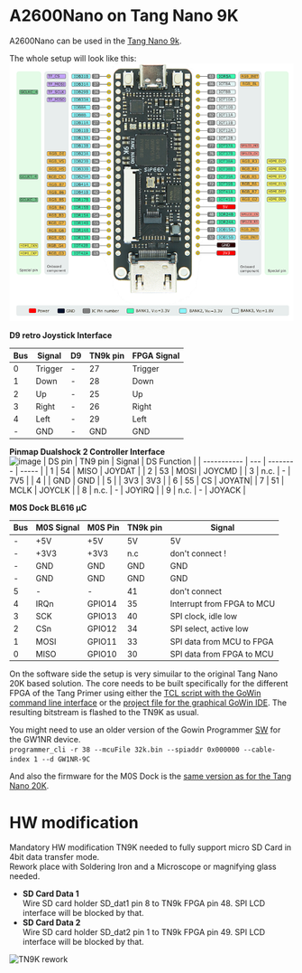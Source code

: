 # A2600Nano on Tang Nano 9K

A2600Nano can be used in the [Tang Nano 9k](https://wiki.sipeed.com/hardware/en/tang/Tang-Nano-9K/Nano-9K.html).

The whole setup will look like this:<br>
![A2600Nano on TN9K](./.assets/tn9k.png)


**D9 retro Joystick Interface**

|Bus|Signal| D9  |TN9k pin| FPGA Signal    |
| - |------|-------------------|-|-------|
| 0 | Trigger | -    |27|  Trigger      |
| 1 | Down    | -    |28|  Down      |
| 2 | Up      | -    |25|  Up      |
| 3 | Right   | -    |26 | Right       |
| 4 | Left    | -    |29 | Left       |
| - | GND     | -    |GND |  GND      |

**Pinmap Dualshock 2 Controller Interface** <br>
<img src="./.assets/controller-pinout.jpg" alt="image" width="30%" height="auto">
| DS pin | TN9 pin | Signal | DS Function |
| ----------- | ---   | --------  | ----- |
| 1 | 54 | MISO | JOYDAT  |
| 2 | 53 | MOSI  | JOYCMD |
| 3 | n.c.  | - | 7V5 |
| 4 |  | GND | GND |
| 5 |  | 3V3 | 3V3 |
| 6 | 55 | CS | JOYATN|
| 7 | 51 | MCLK | JOYCLK |
| 8 | n.c.  | - | JOYIRQ |
| 9 | n.c.  | - | JOYACK |

**M0S Dock BL616 µC**

|Bus|M0S Signal|M0S Pin|TN9k pin | Signal  |
| - |------     |-------------------|-------------------|--------------------------------------|
| - | +5V       | +5V    |  5V       | 5V              |
| - | +3V3      | +3V3   |  n.c      | don't connect ! |
| - | GND       | GND    |  GND      | GND           |
| - | GND       | GND    |  GND      | GND           |
| 5 |  -        | -      |  41       | don't connect |
| 4 | IRQn      | GPIO14 |  35       | Interrupt from FPGA to MCU|
| 3 | SCK       | GPIO13 |  40       | SPI clock, idle low       |
| 2 | CSn       | GPIO12 |  34       | SPI select, active low    |
| 1 | MOSI      | GPIO11 |  33       | SPI data from MCU to FPGA |
| 0 | MISO      | GPIO10 |  30       | SPI data from FPGA to MCU |


On the software side the setup is very simuilar to the original Tang Nano 20K based solution. The core needs to be built specifically
for the different FPGA of the Tang Primer using either the [TCL script with the GoWin command line interface](build_tn9k.tcl) or the
[project file for the graphical GoWin IDE](vic20nano_tn9k.gprj). The resulting bitstream is flashed to the TN9K as usual.

You might need to use an older version of the Gowin Programmer [SW](https://dl.sipeed.com/shareURL/TANG/programmer) for the GW1NR device.<br>
```programmer_cli -r 38 --mcuFile 32k.bin --spiaddr 0x000000 --cable-index 1 --d GW1NR-9C```

And also the firmware for the M0S Dock is the [same version as for
the Tang Nano 20K](https://github.com/harbaum/MiSTeryNano/tree/main/firmware/misterynano_fw/). 

# HW modification

Mandatory HW modification TN9K needed to fully support micro SD Card in 4bit data transfer mode.<br>
Rework place with Soldering Iron and a Microscope or magnifying glass needed.<br>
- **SD Card Data 1**<br>Wire SD card holder SD_dat1 pin 8 to TN9k FPGA pin 48. SPI LCD interface will be blocked by that.<br>
- **SD Card Data 2**<br>Wire SD card holder SD_dat2 pin 1 to TN9k FPGA pin 49. SPI LCD interface will be blocked by that.<br>

![TN9K rework](./.assets/vic20_tn9k_rework.png)